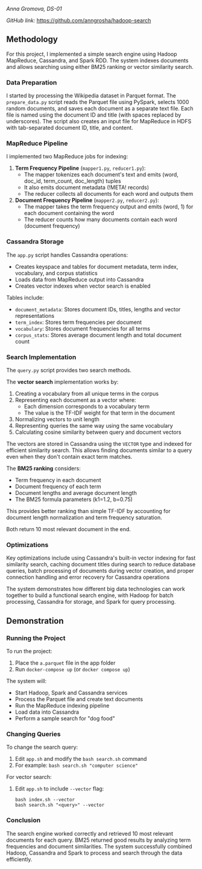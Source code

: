 *Anna Gromova, DS-01*

*GitHub link:* <https://github.com/anngrosha/hadoop-search>

## Methodology

For this project, I implemented a simple search engine using Hadoop MapReduce, Cassandra, and Spark RDD. The system indexes documents and allows searching using either BM25 ranking or vector similarity search.

### Data Preparation

I started by processing the Wikipedia dataset in Parquet format. The `prepare_data.py` script reads the Parquet file using PySpark, selects 1000 random documents, and saves each document as a separate text file. Each file is named using the document ID and title (with spaces replaced by underscores). The script also creates an input file for MapReduce in HDFS with tab-separated document ID, title, and content.

### MapReduce Pipeline

I implemented two MapReduce jobs for indexing:

1. **Term Frequency Pipeline** (`mapper1.py`, `reducer1.py`):
   - The mapper tokenizes each document's text and emits (word, doc_id, term_count, doc_length) tuples
   - It also emits document metadata (!META! records)
   - The reducer collects all documents for each word and outputs them
2. **Document Frequency Pipeline** (`mapper2.py`, `reducer2.py`):
   - The mapper takes the term frequency output and emits (word, 1) for each document containing the word
   - The reducer counts how many documents contain each word (document frequency)

### Cassandra Storage

The `app.py` script handles Cassandra operations:

- Creates keyspace and tables for document metadata, term index, vocabulary, and corpus statistics
- Loads data from MapReduce output into Cassandra
- Creates vector indexes when vector search is enabled

Tables include:

- `document_metadata`: Stores document IDs, titles, lengths and vector representations
- `term_index`: Stores term frequencies per document
- `vocabulary`: Stores document frequencies for all terms
- `corpus_stats`: Stores average document length and total document count

### Search Implementation

The `query.py` script provides two search methods.

The **vector search** implementation works by:

1. Creating a vocabulary from all unique terms in the corpus
2. Representing each document as a vector where:
   - Each dimension corresponds to a vocabulary term
   - The value is the TF-IDF weight for that term in the document
3. Normalizing vectors to unit length
4. Representing queries the same way using the same vocabulary
5. Calculating cosine similarity between query and document vectors

The vectors are stored in Cassandra using the `VECTOR` type and indexed for efficient similarity search. This allows finding documents similar to a query even when they don't contain exact term matches.

The **BM25 ranking** considers:

- Term frequency in each document
- Document frequency of each term
- Document lengths and average document length
- The BM25 formula parameters (k1=1.2, b=0.75)

This provides better ranking than simple TF-IDF by accounting for document length normalization and term frequency saturation.

Both return 10 most relevant document in the end.

### Optimizations

Key optimizations include using Cassandra's built-in vector indexing for fast similarity search, caching document titles during search to reduce database queries, batch processing of documents during vector creation, and proper connection handling and error recovery for Cassandra operations

The system demonstrates how different big data technologies can work together to build a functional search engine, with Hadoop for batch processing, Cassandra for storage, and Spark for query processing.

## Demonstration

### Running the Project

To run the project:

1. Place the `a.parquet` file in the app folder
2. Run `docker-compose up` (or `docker compose up`)

The system will:

- Start Hadoop, Spark and Cassandra services
- Process the Parquet file and create text documents
- Run the MapReduce indexing pipeline
- Load data into Cassandra
- Perform a sample search for "dog food"

### Changing Queries

To change the search query:

1. Edit `app.sh` and modify the `bash search.sh` command
2. For example: `bash search.sh "computer science"`

For vector search:

1. Edit `app.sh` to include `--vector` flag:

   ```
   bash index.sh --vector
   bash search.sh "<query>" --vector
   ```

### Conclusion

The search engine worked correctly and retrieved 10 most relevant documents for each query. BM25  returned good results by analyzing term frequencies and document similarities. The system successfully combined Hadoop, Cassandra and Spark to process and search through the data efficiently.